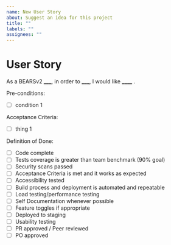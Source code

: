```yaml
---
name: New User Story
about: Suggest an idea for this project
title: ""
labels: ""
assignees: ""
---
```


<!-- markdownlint-disable-next-line -->

# User Story

As a BEARSv2 **\_\_\_**, in order to **\_\_\_**, I would like **\_\_\_\_** .

Pre-conditions:

- [ ] condition 1

Acceptance Criteria:

- [ ] thing 1

Definition of Done:

- [ ] Code complete
- [ ] Tests coverage is greater than team benchmark (90% goal)
- [ ] Security scans passed
- [ ] Acceptance Criteria is met and it works as expected
- [ ] Accessibility tested
- [ ] Build process and deployment is automated and repeatable
- [ ] Load testing/performance testing
- [ ] Self Documentation whenever possible
- [ ] Feature toggles if appropriate
- [ ] Deployed to staging
- [ ] Usability testing
- [ ] PR approved / Peer reviewed
- [ ] PO approved
